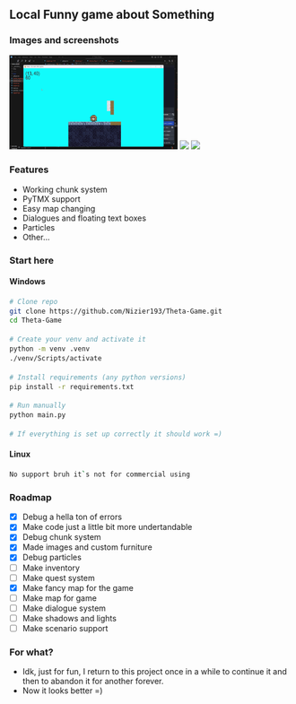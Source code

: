 ## Local Funny game about Something

### Images and screenshots

<img src="sources/chunks.gif" width="300"/>

<img src="sources/particles.gif" width="300"/>


<img src="sources/fancy_gameplay.gif" width="300"/>

### Features
- Working chunk system
- PyTMX support
- Easy map changing
- Dialogues and floating text boxes
- Particles
- Other...

### Start here

#### Windows
```bash
# Clone repo
git clone https://github.com/Nizier193/Theta-Game.git
cd Theta-Game

# Create your venv and activate it
python -m venv .venv
./venv/Scripts/activate

# Install requirements (any python versions)
pip install -r requirements.txt

# Run manually
python main.py

# If everything is set up correctly it should work =)
```

#### Linux
```bash
No support bruh it`s not for commercial using
```

### Roadmap
- [x] Debug a hella ton of errors
- [x] Make code just a little bit more undertandable
- [x] Debug chunk system
- [x] Made images and custom furniture
- [x] Debug particles
- [ ] Make inventory
- [ ] Make quest system
- [x] Make fancy map for the game
- [ ] Make map for game
- [ ] Make dialogue system
- [ ] Make shadows and lights
- [ ] Make scenario support

### For what?
- Idk, just for fun, I return to this project once in a while to continue it and then to abandon it for another forever.
- Now it looks better =)
